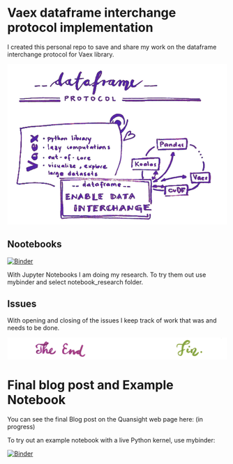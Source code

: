 # Vaex dataframe interchange protocol implementation
I created this personal repo to save and share my work on the dataframe interchange protocol for Vaex library.

<center><img src="blog-post-and-example_notebook/Blog_picture_2.jpg" width="600"></center>

## Nootebooks

[![Binder](https://mybinder.org/badge_logo.svg)](https://mybinder.org/v2/gh/AlenkaF/vaex-df-api-implementation/HEAD)

With Jupyter Notebooks I am doing my research. To try them out use mybinder and select notebook_research folder.

## Issues
With opening and closing of the issues I keep track of work that was and needs to be done.

<img src="blog-post-and-example_notebook/Blog_picture_5.png">

# Final blog post and Example Notebook

You can see the final Blog post on the Quansight web page here: (in progress)

To try out an example notebook with a live Python kernel, use mybinder:

[![Binder](https://mybinder.org/badge_logo.svg)](https://mybinder.org/v2/gh/AlenkaF/vaex-df-api-implementation/HEAD?filepath=blog-post-and-example_notebook%2FExample_Notebook-Vaex_implementation.ipynb)
